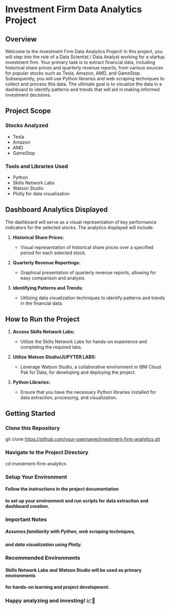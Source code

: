 # Investment Firm Data Analytics Project

## Overview

Welcome to the Investment Firm Data Analytics Project! In this project, you will step into the role of a Data Scientist / Data Analyst working for a startup investment firm. Your primary task is to extract financial data, including historical share prices and quarterly revenue reports, from various sources for popular stocks such as Tesla, Amazon, AMD, and GameStop. Subsequently, you will use Python libraries and web scraping techniques to collect and process this data. The ultimate goal is to visualize the data in a dashboard to identify patterns and trends that will aid in making informed investment decisions.

## Project Scope

### Stocks Analyzed
- Tesla
- Amazon
- AMD
- GameStop

### Tools and Libraries Used
- Python
- Skills Network Labs
- Watson Studio
- Plotly for data visualization

## Dashboard Analytics Displayed

The dashboard will serve as a visual representation of key performance indicators for the selected stocks. The analytics displayed will include:

1. **Historical Share Prices:**
   - Visual representation of historical share prices over a specified period for each selected stock.

2. **Quarterly Revenue Reportings:**
   - Graphical presentation of quarterly revenue reports, allowing for easy comparison and analysis.

3. **Identifying Patterns and Trends:**
   - Utilizing data visualization techniques to identify patterns and trends in the financial data.

## How to Run the Project

1. **Access Skills Network Labs:**
   - Utilize the Skills Network Labs for hands-on experience and completing the required labs.

2. **Utilize Watson Studio/JUPYTER LABS:**
   - Leverage Watson Studio, a collaborative environment in IBM Cloud Pak for Data, for developing and deploying the project.

3. **Python Libraries:**
   - Ensure that you have the necessary Python libraries installed for data extraction, processing, and visualization.

## Getting Started

### Clone this Repository
git clone https://github.com/your-username/investment-firm-analytics.git

### Navigate to the Project Directory
cd investment-firm-analytics

### Setup Your Environment
#### Follow the instructions in the project documentation
#### to set up your environment and run scripts for data extraction and dashboard creation.

### Important Notes
##### Assumes familiarity with Python, web scraping techniques,
##### and data visualization using Plotly.

### Recommended Environments
#### Skills Network Labs and Watson Studio will be used as primary environments
#### for hands-on learning and project development.

### Happy analyzing and investing! 📈💼

